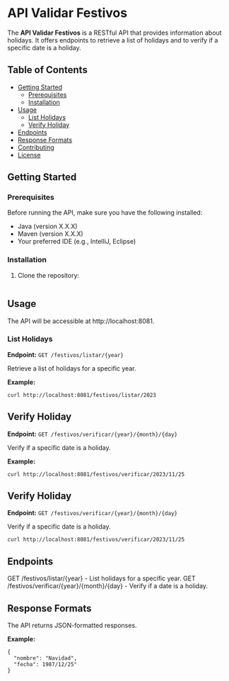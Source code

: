 # API Validar Festivos

The **API Validar Festivos** is a RESTful API that provides information about holidays. It offers endpoints to retrieve a list of holidays and to verify if a specific date is a holiday.

## Table of Contents

- [Getting Started](#getting-started)
  - [Prerequisites](#prerequisites)
  - [Installation](#installation)
- [Usage](#usage)
  - [List Holidays](#list-holidays)
  - [Verify Holiday](#verify-holiday)
- [Endpoints](#endpoints)
- [Response Formats](#response-formats)
- [Contributing](#contributing)
- [License](#license)

## Getting Started

### Prerequisites

Before running the API, make sure you have the following installed:

- Java (version X.X.X)
- Maven (version X.X.X)
- Your preferred IDE (e.g., IntelliJ, Eclipse)

### Installation

1. Clone the repository:

   ```bash

## Usage

The API will be accessible at http://localhost:8081.

### List Holidays

**Endpoint:** `GET /festivos/listar/{year}`

Retrieve a list of holidays for a specific year.

**Example:**
```
curl http://localhost:8081/festivos/listar/2023
```

## Verify Holiday

**Endpoint:** `GET /festivos/verificar/{year}/{month}/{day}`

Verify if a specific date is a holiday.

**Example:**

```
curl http://localhost:8081/festivos/verificar/2023/11/25
```

## Verify Holiday

**Endpoint:** `GET /festivos/verificar/{year}/{month}/{day}`

Verify if a specific date is a holiday.

```
curl http://localhost:8081/festivos/verificar/2023/11/25
```

## Endpoints
GET /festivos/listar/{year} - List holidays for a specific year.
GET /festivos/verificar/{year}/{month}/{day} - Verify if a date is a holiday.

## Response Formats
The API returns JSON-formatted responses.

**Example:**

```
{
  "nombre": "Navidad",
  "fecha": 1987/12/25"
}
```

```
